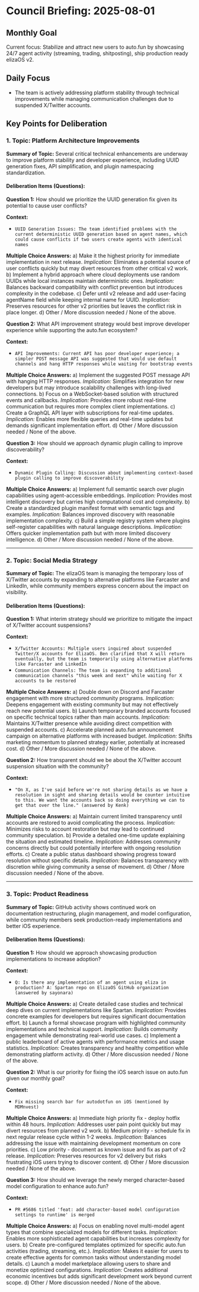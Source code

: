 # Council Briefing: 2025-08-01

## Monthly Goal

Current focus: Stabilize and attract new users to auto.fun by showcasing 24/7 agent activity (streaming, trading, shitposting), ship production ready elizaOS v2.

## Daily Focus

- The team is actively addressing platform stability through technical improvements while managing communication challenges due to suspended X/Twitter accounts.

## Key Points for Deliberation

### 1. Topic: Platform Architecture Improvements

**Summary of Topic:** Several critical technical enhancements are underway to improve platform stability and developer experience, including UUID generation fixes, API simplification, and plugin namespacing standardization.

#### Deliberation Items (Questions):

**Question 1:** How should we prioritize the UUID generation fix given its potential to cause user conflicts?

  **Context:**
  - `UUID Generation Issues: The team identified problems with the current deterministic UUID generation based on agent names, which could cause conflicts if two users create agents with identical names`

  **Multiple Choice Answers:**
    a) Make it the highest priority for immediate implementation in next release.
        *Implication:* Eliminates a potential source of user conflicts quickly but may divert resources from other critical v2 work.
    b) Implement a hybrid approach where cloud deployments use random UUIDs while local instances maintain deterministic ones.
        *Implication:* Balances backward compatibility with conflict prevention but introduces complexity in the codebase.
    c) Defer until v2 release and add user-facing agentName field while keeping internal name for UUID.
        *Implication:* Preserves resources for other v2 priorities but leaves the conflict risk in place longer.
    d) Other / More discussion needed / None of the above.

**Question 2:** What API improvement strategy would best improve developer experience while supporting the auto.fun ecosystem?

  **Context:**
  - `API Improvements: Current API has poor developer experience; a simpler POST message API was suggested that would use default channels and hang HTTP responses while waiting for bootstrap events`

  **Multiple Choice Answers:**
    a) Implement the suggested POST message API with hanging HTTP responses.
        *Implication:* Simplifies integration for new developers but may introduce scalability challenges with long-lived connections.
    b) Focus on a WebSocket-based solution with structured events and callbacks.
        *Implication:* Provides more robust real-time communication but requires more complex client implementations.
    c) Create a GraphQL API layer with subscriptions for real-time updates.
        *Implication:* Enables more flexible queries and real-time updates but demands significant implementation effort.
    d) Other / More discussion needed / None of the above.

**Question 3:** How should we approach dynamic plugin calling to improve discoverability?

  **Context:**
  - `Dynamic Plugin Calling: Discussion about implementing context-based plugin calling to improve discoverability`

  **Multiple Choice Answers:**
    a) Implement full semantic search over plugin capabilities using agent-accessible embeddings.
        *Implication:* Provides most intelligent discovery but carries high computational cost and complexity.
    b) Create a standardized plugin manifest format with semantic tags and examples.
        *Implication:* Balances improved discovery with reasonable implementation complexity.
    c) Build a simple registry system where plugins self-register capabilities with natural language descriptions.
        *Implication:* Offers quicker implementation path but with more limited discovery intelligence.
    d) Other / More discussion needed / None of the above.

---


### 2. Topic: Social Media Strategy

**Summary of Topic:** The elizaOS team is managing the temporary loss of X/Twitter accounts by expanding to alternative platforms like Farcaster and LinkedIn, while community members express concern about the impact on visibility.

#### Deliberation Items (Questions):

**Question 1:** What interim strategy should we prioritize to mitigate the impact of X/Twitter account suspensions?

  **Context:**
  - `X/Twitter Accounts: Multiple users inquired about suspended Twitter/X accounts for ElizaOS. Ben clarified that X will return eventually, but the team is temporarily using alternative platforms like Farcaster and LinkedIn`
  - `Communication Channels: The team is expanding to additional communication channels "this week and next" while waiting for X accounts to be restored`

  **Multiple Choice Answers:**
    a) Double down on Discord and Farcaster engagement with more structured community programs.
        *Implication:* Deepens engagement with existing community but may not effectively reach new potential users.
    b) Launch temporary branded accounts focused on specific technical topics rather than main accounts.
        *Implication:* Maintains X/Twitter presence while avoiding direct competition with suspended accounts.
    c) Accelerate planned auto.fun announcement campaign on alternative platforms with increased budget.
        *Implication:* Shifts marketing momentum to planned strategy earlier, potentially at increased cost.
    d) Other / More discussion needed / None of the above.

**Question 2:** How transparent should we be about the X/Twitter account suspension situation with the community?

  **Context:**
  - `"On X, as I've said before we're not sharing details as we have a resolution in sight and sharing details would be counter intuitive to this. We want the accounts back so doing everything we can to get that over the line." (answered by Kenk)`

  **Multiple Choice Answers:**
    a) Maintain current limited transparency until accounts are restored to avoid complicating the process.
        *Implication:* Minimizes risks to account restoration but may lead to continued community speculation.
    b) Provide a detailed one-time update explaining the situation and estimated timeline.
        *Implication:* Addresses community concerns directly but could potentially interfere with ongoing resolution efforts.
    c) Create a public status dashboard showing progress toward resolution without specific details.
        *Implication:* Balances transparency with discretion while giving community a sense of movement.
    d) Other / More discussion needed / None of the above.

---


### 3. Topic: Product Readiness

**Summary of Topic:** GitHub activity shows continued work on documentation restructuring, plugin management, and model configuration, while community members seek production-ready implementations and better iOS experience.

#### Deliberation Items (Questions):

**Question 1:** How should we approach showcasing production implementations to increase adoption?

  **Context:**
  - `Q: Is there any implementation of an agent using eliza in production? A: Spartan repo on ElizaOS GitHub organization (answered by sayonara)`

  **Multiple Choice Answers:**
    a) Create detailed case studies and technical deep dives on current implementations like Spartan.
        *Implication:* Provides concrete examples for developers but requires significant documentation effort.
    b) Launch a formal showcase program with highlighted community implementations and technical support.
        *Implication:* Builds community engagement while demonstrating real-world use cases.
    c) Implement a public leaderboard of active agents with performance metrics and usage statistics.
        *Implication:* Creates transparency and healthy competition while demonstrating platform activity.
    d) Other / More discussion needed / None of the above.

**Question 2:** What is our priority for fixing the iOS search issue on auto.fun given our monthly goal?

  **Context:**
  - `Fix missing search bar for autodotfun on iOS (mentioned by MDMnvest)`

  **Multiple Choice Answers:**
    a) Immediate high priority fix - deploy hotfix within 48 hours.
        *Implication:* Addresses user pain point quickly but may divert resources from planned v2 work.
    b) Medium priority - schedule fix in next regular release cycle within 1-2 weeks.
        *Implication:* Balances addressing the issue with maintaining development momentum on core priorities.
    c) Low priority - document as known issue and fix as part of v2 release.
        *Implication:* Preserves resources for v2 delivery but risks frustrating iOS users trying to discover content.
    d) Other / More discussion needed / None of the above.

**Question 3:** How should we leverage the newly merged character-based model configuration to enhance auto.fun?

  **Context:**
  - `PR #5686 titled 'feat: add character-based model configuration settings to runtime' is merged`

  **Multiple Choice Answers:**
    a) Focus on enabling novel multi-model agent types that combine specialized models for different tasks.
        *Implication:* Enables more sophisticated agent capabilities but increases complexity for users.
    b) Create pre-configured templates optimized for specific auto.fun activities (trading, streaming, etc.).
        *Implication:* Makes it easier for users to create effective agents for common tasks without understanding model details.
    c) Launch a model marketplace allowing users to share and monetize optimized configurations.
        *Implication:* Creates additional economic incentives but adds significant development work beyond current scope.
    d) Other / More discussion needed / None of the above.